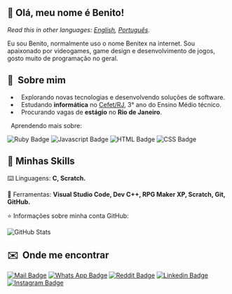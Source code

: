 ## 👋 Olá, meu nome é <strong>Benito!</strong>

*Read this in other languages: [English](README.eng.md), [Português](README.md).*

Eu sou Benito, normalmente uso o nome Benitex na internet. Sou apaixonado por videogames, game design e desenvolvimento de jogos, gosto muito de programação no geral.

## 👦 &nbsp;Sobre mim

* &nbsp; Explorando novas tecnologias e desenvolvendo soluções de software.
* &nbsp; Estudando **informática** no <a href="http://www.cefet-rj.br/">Cefet/RJ</a>, 3° ano do Ensino Médio técnico.
* &nbsp; Procurando vagas de **estágio** no **Rio de Janeiro**.

&nbsp; Aprendendo mais sobre:

![Ruby Badge](https://img.shields.io/badge/Ruby-CC342D?style=for-the-badge&logo=ruby&logoColor=white) ![Javascript Badge](https://img.shields.io/badge/JavaScript-323330?style=for-the-badge&logo=javascript&logoColor=F7DF1E) ![HTML Badge](https://img.shields.io/badge/HTML-239120?style=for-the-badge&logo=html5&logoColor=white) ![CSS Badge](	https://img.shields.io/badge/CSS-239120?&style=for-the-badge&logo=css3&logoColor=white)

## 🚀 Minhas Skills

 ⌨️ Linguagens: <strong>C, Scratch.</strong>
 
 🔧 Ferramentas: <strong>Visual Studio Code, Dev C++, RPG Maker XP, Scratch, Git, GitHub.</strong>
 
 ⭐ Informações sobre minha conta GitHub:
 
![GitHub Stats](https://github-readme-stats.vercel.app/api?username=Benitex&show_icons=true)
 
 ## ✉️ &nbsp;Onde me encontrar

[![Mail Badge](https://img.shields.io/badge/Gmail-D14836?style=for-the-badge&logo=gmail&logoColor=white)](mailto:benitoapepe@yahoo.com.br)
[![Whats App Badge](https://img.shields.io/badge/WhatsApp-25D366?style=for-the-badge&logo=whatsapp&logoColor=white)](21969738474)
[![Reddit Badge](https://img.shields.io/badge/Reddit-FF4500?style=for-the-badge&logo=reddit&logoColor=white)](https://www.reddit.com/user/Benitex_Gamer)
[![Linkedin Badge](https://img.shields.io/badge/LinkedIn-0077B5?style=for-the-badge&logo=linkedin&logoColor=white)](https://www.linkedin.com/in/benito-andr%C3%A9-pepe-08960519a/) 
[![Instagram Badge](	https://img.shields.io/badge/Instagram-E4405F?style=for-the-badge&logo=instagram&logoColor=white)](https://instagram.com/benitexpepe?utm_medium=copy_link)
